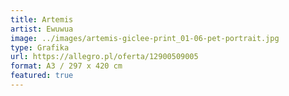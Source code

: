 ```yaml
---
title: Artemis
artist: Ewuwua
image: ../images/artemis-giclee-print_01-06-pet-portrait.jpg
type: Grafika
url: https://allegro.pl/oferta/12900509005
format: A3 / 297 x 420 cm
featured: true
---
```

